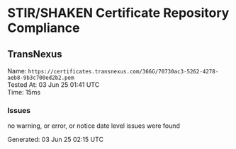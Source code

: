 # STIR/SHAKEN Certificate Repository Compliance

## TransNexus

Name: `https://certificates.transnexus.com/366G/70730ac3-5262-4278-aeb8-9b3c700ed2b2.pem`\
Tested At: 03 Jun 25 01:41 UTC\
Time: 15ms

### Issues

no warning, or error, or notice date level issues were found

Generated: 03 Jun 25 02:15 UTC